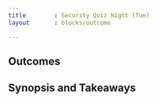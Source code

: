 ```yaml
---
title        : Security Quiz Night (Tue)
layout       : blocks/outcome

---
```



## Outcomes



## Synopsis and Takeaways
